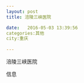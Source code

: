 ```yaml
--- 
layout: post 
title: 涪陵三峡医院

date:   2016-05-03 13:39:56 
categories:其他  
city:重庆
  
--- 
```

   
涪陵三峡医院

信息

